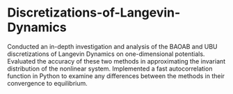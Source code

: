 # Discretizations-of-Langevin-Dynamics

Conducted an in-depth investigation and analysis of the BAOAB and UBU discretizations of Langevin Dynamics on one-dimensional potentials. Evaluated the accuracy of these two methods in approximating the invariant distribution of the nonlinear system. Implemented a fast autocorrelation function in Python to examine any differences between the methods in their convergence to equilibrium.

